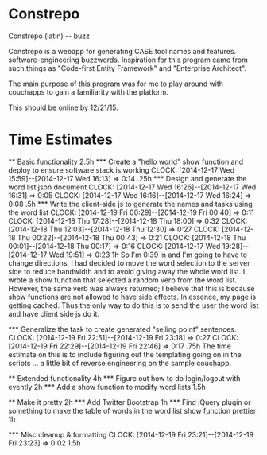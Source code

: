 Constrepo
=========

Constrepo (latin) -- buzz

Constrepo is a webapp for generating CASE tool names and features.
software-engineering buzzwords.
Inspiration for this program came from such things as "Code-first Entity Framework"
and "Enterprise Architect".

The main purpose of this program was for me to play around with couchapps to gain
a familiarity with the platform.

This should be online by 12/21/15.

Time Estimates
==============
** Basic functionality
2.5h
*** Create a "hello world" show function and deploy to ensure software stack is working
    CLOCK: [2014-12-17 Wed 15:59]--[2014-12-17 Wed 16:13] =>  0:14
.25h
*** Design and generate the word list json document
    CLOCK: [2014-12-17 Wed 16:26]--[2014-12-17 Wed 16:31] =>  0:05
    CLOCK: [2014-12-17 Wed 16:16]--[2014-12-17 Wed 16:24] =>  0:08
.5h
*** Write the client-side js to generate the names and tasks using the word list
    CLOCK: [2014-12-19 Fri 00:29]--[2014-12-19 Fri 00:40] =>  0:11
    CLOCK: [2014-12-18 Thu 17:28]--[2014-12-18 Thu 18:00] =>  0:32
    CLOCK: [2014-12-18 Thu 12:03]--[2014-12-18 Thu 12:30] =>  0:27
    CLOCK: [2014-12-18 Thu 00:22]--[2014-12-18 Thu 00:43] =>  0:21
    CLOCK: [2014-12-18 Thu 00:01]--[2014-12-18 Thu 00:17] =>  0:16
    CLOCK: [2014-12-17 Wed 19:28]--[2014-12-17 Wed 19:51] =>  0:23
1h
So I'm 0:39 in and I'm going to have to change directions.
I had decided to move the word selection to the server side to reduce
bandwidth and to avoid giving away the whole word list.
I wrote a show function that selected a random verb from the word list.
However, the same verb was always returned; I believe that this is
because show functions are not allowed to have side effects. In essence,
my page is getting cached.
Thus the only way to do this is to send the user the word list and
have client side js do it.

*** Generalize the task to create generated "selling point" sentences.
    CLOCK: [2014-12-19 Fri 22:51]--[2014-12-19 Fri 23:18] =>  0:27
    CLOCK: [2014-12-19 Fri 22:29]--[2014-12-19 Fri 22:46] =>  0:17
.75h
The time estimate on this is to include figuring out the templating going on
in the scripts ... a little bit of reverse engineering on the sample couchapp.

** Extended functionality
4h
*** Figure out how to do login/logout with evently
2h
*** Add a show function to modify word lists
1.5h

** Make it pretty
2h
*** Add Twitter Bootstrap
1h
*** Find jQuery plugin or something to make the table of words in the word list show function prettier
1h

*** Misc cleanup & formatting
    CLOCK: [2014-12-19 Fri 23:21]--[2014-12-19 Fri 23:23] =>  0:02
1.5h

